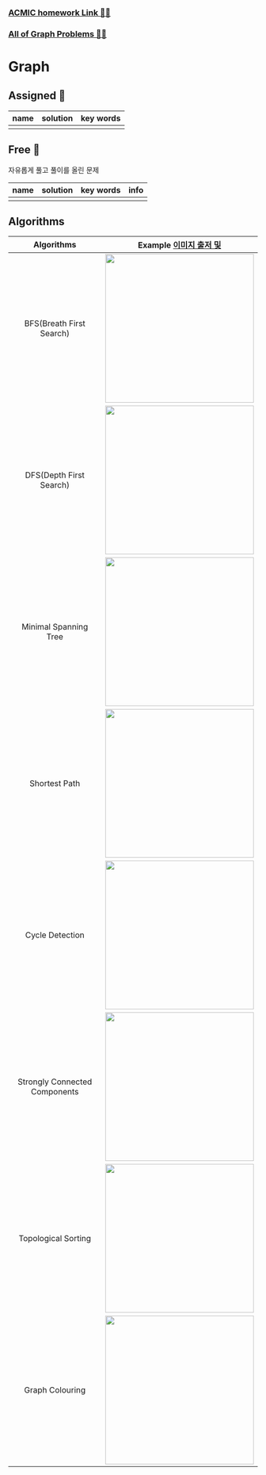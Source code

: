 ### [ACMIC homework Link 👨‍💻]()
### [All of Graph Problems 👩‍💻](https://www.acmicpc.net/problemset?sort=ac_desc&algo=7)

# Graph
## Assigned 📌

|name|solution|key words|
|:-:|:-:|:-:|
||||

## Free 🤗

자유롭게 풀고 풀이를 올린 문제

|name|solution|key words|info|
|:-:|:-:|:-:|:--|
||||

## Algorithms 

|Algorithms|Example [이미지 출저 및 ](https://towardsdatascience.com/10-graph-algorithms-visually-explained-e57faa1336f3)|
|:-:|:-:|
|BFS(Breath First Search) |<img src="https://miro.medium.com/max/500/1*fYKrGW0IUeoS_8XtCoNaLw.gif" width=300px>
|DFS(Depth First Search) |<img src="https://miro.medium.com/max/500/1*Ehes66L2dLrySl9K965Gjw.gif" width=300px>
|Minimal Spanning Tree|<img src="https://miro.medium.com/max/500/1*pdvKVRayHXNAyb64J2QwhA.gif" width=300px>
|Shortest Path| <img src="https://miro.medium.com/max/500/1*OUqMXd2jmLprCqWULLll8w.gif" width=300px>
|Cycle Detection|<img src="https://miro.medium.com/max/500/1*ScXYdVPDFG1jP1GwiEBkWQ.gif" width=300px>
|Strongly Connected Components|<img src="https://miro.medium.com/max/500/1*mW2CO2dhTkvgsJK7oSrFJg.gif" width=300px>
|Topological Sorting|<img src="https://miro.medium.com/max/500/1*tdDEOGGAn-L6MpdxDlaJkw.gif" width=300px>|
|Graph Colouring|<img src="https://miro.medium.com/max/500/1*SSSa5VrhhjNrXDdWTBGXlA.gif" width=300px>|


